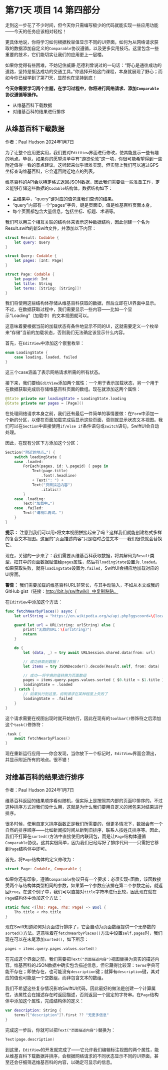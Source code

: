 # 第71天 项目 14 第四部分

走到这一步花了不少时间，但今天你只需编写极少的代码就能实现一些应用功能——今天的任务应该相对轻松！

更具体地说，你将学习如何根据枚举值显示不同的UI界面，如何为从网络请求获取的数据添加自定义的`Comparable`协议遵循，以及更多实用技巧。这里包含一些重要的技术，它们能切实让我们的应用更上一层楼。

如果你觉得有些困难，不妨记住威廉·厄德利曾说过的一句话：“野心是通往成功的道路，坚持是抵达成功的交通工具。”你选择开始这门课程，本身就展现了野心；而如今你已经学到了第71天，显然也在坚持到底！

**今天你需要学习两个主题，在学习过程中，你将进行网络请求、添加`Comparable`协议遵循等操作。**

- 从维基百科下载数据
- 对维基百科的结果进行排序



## 从维基百科下载数据

作者：Paul Hudson  2024年1月7日


为了让整个应用更实用，我们要对`EditView`界面进行修改，使其能显示一些有趣的地点。毕竟，如果你的愿望清单中有“游览伦敦”这一项，你很可能希望得到一些附近值得一看的景点建议。这听起来似乎很难实现，但实际上我们可以通过GPS坐标查询维基百科，它会返回附近地点的列表。

维基百科的API会以特定格式返回JSON数据，因此我们需要做一些准备工作，定义能够存储这些数据的`Codable`结构体。数据结构如下：
- 主结果中，“query”键对应的值包含我们查询的结果。
- “query”内部有一个“pages”字典，键是页面ID，值是维基百科页面本身。
- 每个页面都包含大量信息，包括坐标、标题、术语等。

我们可以用三个相互关联的结构体来表示这种数据结构，因此创建一个名为Result.swift的新Swift文件，并添加以下内容：

```swift
struct Result: Codable {
    let query: Query
}

struct Query: Codable {
    let pages: [Int: Page]
}

struct Page: Codable {
    let pageid: Int
    let title: String
    let terms: [String: [String]]?
}
```

我们将使用这些结构体存储从维基百科获取的数据，然后立即在UI界面中显示。不过，在数据获取过程中，我们需要显示一些内容——比如一个显示“Loading”（加载中）的文本视图就可以。

这意味着要根据当前的加载状态有条件地显示不同的UI，这就需要定义一个枚举来“存储”当前的加载状态，否则我们无法确定该显示什么内容。

首先，在`EditView`中添加这个嵌套枚举：

```swift
enum LoadingState {
    case loading, loaded, failed
}
```

这三个case涵盖了表示网络请求所需的所有状态。

接下来，我们要给`EditView`添加两个属性：一个用于表示加载状态，另一个用于在数据获取完成后存储维基百科页面的数组。现在就添加这两个属性：

```swift
@State private var loadingState = LoadingState.loading
@State private var pages = [Page]()
```

在处理网络请求本身之前，我们还有最后一件简单的事情要做：在`Form`中添加一个新的分区，以便在页面加载完成后显示这些页面，否则就显示状态文本视图。我们可以在`Section`中直接使用`if/else if`条件语句或`switch`语句，SwiftUI会自动处理。

因此，在现有分区下方添加这个分区：

```swift
Section("附近的地点…") {
    switch loadingState {
    case .loaded:
        ForEach(pages, id: \.pageid) { page in
            Text(page.title)
                .font(.headline)
            + Text(": ") +
            Text("页面描述内容")
                .italic()
        }
    case .loading:
        Text("加载中…")
    case .failed:
        Text("请稍后再试。")
    }
}
```

**提示：** 注意到我们可以用`+`将文本视图拼接起来了吗？这样我们就能创建格式多样的复合文本视图。这里的“页面描述内容”只是临时占位文本——我们很快就会替换它。

现在，关键的一步来了：我们需要从维基百科获取数据，将其解码为`Result`类型，把其中的页面数据赋值给`pages`属性，然后将`loadingState`设置为`.loaded`。如果获取失败，就将`loadingState`设置为`.failed`，SwiftUI会相应地加载对应的UI界面。

**警告：** 我们需要加载的维基百科URL非常长，与其手动输入，不如从本文或我的GitHub gist（链接：http://bit.ly/swiftwiki）中复制粘贴。

在`EditView`中添加这个方法：

```swift
func fetchNearbyPlaces() async {
    let urlString = "https://en.wikipedia.org/w/api.php?ggscoord=\(location.latitude)%7C\(location.longitude)&action=query&prop=coordinates%7Cpageimages%7Cpageterms&colimit=50&piprop=thumbnail&pithumbsize=500&pilimit=50&wbptterms=description&generator=geosearch&ggsradius=10000&ggslimit=50&format=json"

    guard let url = URL(string: urlString) else {
        print("无效的URL：\(urlString)")
        return
    }

    do {
        let (data, _) = try await URLSession.shared.data(from: url)

        // 成功获取到数据！
        let items = try JSONDecoder().decode(Result.self, from: data)

        // 成功——将字典的值转换为页面数组
        pages = items.query.pages.values.sorted { $0.title < $1.title }
        loadingState = .loaded
    } catch {
        // 如果执行到这里，说明请求在某种程度上失败了
        loadingState = .failed
    }
}
```

这个请求需要在视图出现时就开始执行，因此在现有的`toolbar()`修饰符之后添加这个`task()`修饰符：

```swift
.task {
    await fetchNearbyPlaces()
}
```

现在重新运行应用——你会发现，当你放下一个标记时，`EditView`界面会滑出，并显示附近所有的地点。很不错！



## 对维基百科的结果进行排序

作者：Paul Hudson  2024年1月7日


维基百科返回的结果顺序看似随机，但实际上是按照其内部的页面ID排序的。不过这种排序方式对我们没什么用，这就是为什么我们要用自定义的闭包来对结果进行排序。

很多时候，使用自定义排序函数正是我们所需要的，但更多情况下，数据会有一个自然的排序顺序——比如新闻按时间从新到旧排序，联系人按姓氏排序等。因此，我们不打算在`sorted()`方法中直接使用内联闭包，而是让`Page`结构体遵循`Comparable`协议。这其实很简单，因为我们已经写好了排序代码——只需把它移到`Page`结构体中即可。

首先，将`Page`结构体的定义修改为：

```swift
struct Page: Codable, Comparable {
```

如果你还有印象，遵循`Comparable`协议只有一个要求：必须实现`<`函数，该函数接受两个与结构体类型相同的参数，如果第一个参数应该排在第二个参数之前，就返回`true`。在这个例子中，我们可以直接对`title`字符串进行比较，因此现在就在`Page`结构体中添加这个方法：

```swift
static func <(lhs: Page, rhs: Page) -> Bool {
    lhs.title < rhs.title
}
```

现在Swift知道如何对页面进行排序了，它会自动为页面数组提供一个无参数的`sorted()`方法。这意味着在`fetchNearbyPlaces()`方法中设置`self.pages`时，我们现在可以在末尾添加`sorted()`，如下所示：

```swift
pages = items.query.pages.values.sorted()
```

在完成这个界面之前，我们需要把`Text("页面描述内容")`视图替换为真实的描述内容。维基百科的JSON数据中确实包含描述信息，但它藏得比较深：`terms`字典可能不存在；即使存在，也可能没有`description`键；就算有`description`键，其对应的值也可能是一个空数组，而非包含文本的数组。

我们不希望这些复杂情况影响SwiftUI代码，因此最好的做法是创建一个计算属性，该属性会在描述存在时返回描述，否则返回一个固定的字符串。在`Page`结构体中添加这个属性，完成结构体的定义：

```swift
var description: String {
    terms?["description"]?.first ?? "无更多信息"
}
```

完成这一步后，你就可以把`Text("页面描述内容")`替换为：

```swift
Text(page.description)
```

到这里，`EditView`的开发就完成了——它允许我们编辑标注视图的两个属性，能从维基百科下载数据并排序，会根据网络请求的不同状态显示不同的UI界面，甚至还会仔细筛选维基百科的内容，以确定可显示的信息。